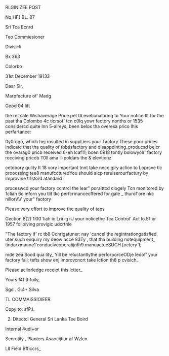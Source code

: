 RLGINIZEE PQST

No,HF{ BL. 87

Sri Tca Ecnrd

Teo Commiesioner

Divisicli

Bx 363

Colorbo

31st December 19133

Daar Sir,

Marpfecture of' Madg

Good 04 litt

the ret sale Wishaverage Price pet 0Levetionalbring to Your notice tlt for the past tha Colombo 4c ticrsof' tcn c0lq yowr fectory nonths or 1535 considercd quite Inn 5-alreys; been belox tha overesa prico Ihis perfartance:

0y0rogo, which hej rosulted in suppLiers your Tactory These poor prices indicatc that tha quality of tbbtisfactory and disappointing_producsd belcr the ovarag0 pricb received 6-eh lcaf11; bcen 0918 tontly bolowyolr' factory rocciving pricob T0ll ama ll-poldars the & elevtionz

cetobory qulity It 18 vory important tnnt take necc:giry aclion to Loprcve tlc proocssing tee8 manufccturedYou should alcp reruiserourfactury by improvine tl1stord atandard

proceswcd your factory ccntrcl the lear" poraittcd clogely Tcn monitored by 1cIiah 6c inforn you tlit tkc perfcrmancecffered for gale _ thurof'ore nkc nillor\\\\\\\\' your" faotory

Please very effort to improve the quality of taps

Gection 8(2) 1l00 1iah io Lrir-g iU your nolicethe Tca Control' Act Io.51 or 1957 folloiving provigic udcrthle

"The factory if' rc tb8 Ccnrigatuner: nay 'cancel the regintrationgatisfied, uter such enquiry my deow ncce 83Ty , that tha building notequipment_ tindarxmanne1'conduclveopcratijnth9 manuactueSUCH [octcry 1;

mde zea Sood qua lity_ Yill be reluctantlythe perforporceODje ledof' your factory fail; tefts show enj improvcncrt take Iction th8 p cvisich_

Pleaae acliorledge receipt this lctter_

Yours f4f thfuily,

Sgd . G.4+ Silva

TL COMMAISSIOIEER.

Copy to: sfP.I.

2. Ditectcl General Sri Lanka Tee Boird

Internal 4udi+or

Seoretily , Planters Asaocijtiur af Wzlcn

LlI Field Bfficcrs_
